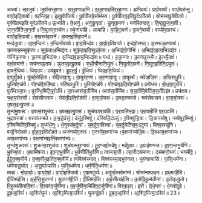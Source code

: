 

  
आत्वा॑। त्वा॒जुवः॑। जुवो॑रारहा॒णाः। रा॒र॒हा॒णाअ॒भि। र॒र॒हा॒णाइति॑र॒र॒हा॒णाः। अ॒भिप्रयः॑। प्रयो॒वायो॑। वायो॒वह॑न्तु। वायो॒इति॒वायो॑। वह॑न्त्वि॒ह। इ॒हपू॒र्वपी॑तये। पू॒र्वपी॑तये॒सोम॑स्य। पू॒र्वपी॑तय॒इति॑पू॒र्वऽपी॑तये। सोम॑स्यपू॒र्वपीतये। पूर्वपीतयइति पूर्वऽपीतये॥ ऊ॒र्ध्वाते॑। ते॒अनु॑। अनु॑सू॒नृता॑। सू॒नृता॒मनः॑। मन॑स्तिष्ठतु। ति॒ष्ठ॒तु॒जा॒न॒ती। जा॒न॒तीति॑जा॒न॒ती॥ नि॒युत्व॑ता॒रथे॑न। रथे॒नाया॑हि। आया॑हि। या॒हि॒दा॒वने॑। दा॒वने॒वायो॑। वायो॑म॒खस्य॑। वायो॒इति॒वायो॑। म॒खस्य॑दा॒वने॑। दा॒वन॒इति॑दा॒वने॑॥  
मन्द॑तुत्वा। त्वा॒म॒न्दिनः॑। म॒न्दिनो॑वायो। वा॒य॒विन्द॑वः। वा॒यो॒इति॑वायो। इन्द॑वो॒स्मत्। अ॒स्मत्क्रा॒णासः॑। क्रा॒णास॒स्सुकृ॑ताः। सुकृ॑ताअ॒भिद्य॑वः। सुकृ॑ता॒इति॒सुऽकृ॑ताः। अ॒भिद्य॑वो॒गोभिः॑। अ॒भिद्य॑व॒इत्य॒भिऽद्य॑वः। गोभि॑क्रा॒णाः। क्रा॒णाअ॒भिद्य॑वः। अ॒भिद्य॑व॒इत्य॒भिऽद्य॑वः॥ यध्द॑। ह॒क्रा॒णाः। क्रा॒णाइ॒रध्यै॑। इ॒रध्यै॒दक्षं॑। दक्षं॒सच॑न्ते। सच॑न्तऊ॒तयः॑। ऊ॒तय॒इत्यू॒तयः॑। स॒ध्री॒ची॒नानि॒युतः॑। नि॒युतो॑दा॒वने॑। नि॒युत॒इति॑नि॒ऽयुतः॑। दा॒वने॒धियः॑। धिय॒उप॑। उप॑ब्रुवते। ब्रु॒व॒त॒ईं॒। ईं॒धियः॑। धिय॒इति॒धियः॑॥  
वा॒युर्युं॑क्ते। युं॒क्ते॒रोहि॑ता। रोहि॑तावा॒युः। वा॒युर॑रु॒णा। अ॒रु॒णावा॒युः। वा॒यूरथे॑। रथे॑अ॒जि॒रा। अ॒जि॒राधु॒रि। धु॒रिवोह्ळ॑वे। वोह्ळ॑वे॒वहि॑ष्ठा। वहि॑ष्ठाधु॒रि। धु॒रिवोह्ळ॑वे। वोह्ळ॑व॒इति॒वोह्ळ॑वे॥ प्रबो॑धय। बो॒ध॒या॒पुरं॑धिं। पुरं॑धिञ्जा॒रः। पुर॑न्धि॒मिति॒पुरं॑ऽधिं। जा॒रआस॑स॒तीमि॑व। आस॑स॒तीमि॑व। स॒स॒तीमि॒वेति॑स॒स॒तींऽइ॑व॥ प्रच॑क्षय। च॒क्ष॒य॒रोद॑सी। ऱोद॑सीवासय। रोद॑सी॒इति॒रोद॑सी। वा॒स॒यो॒षसः॑। उ॒षस॒श्श्रव॑से। श्रव॑सेवासय। वा॒स॒यो॒षसः॑। उ॒षस॒इत्यु॒षसः॑॥  
तुभ्य॑मु॒षासः॑। उ॒षास॒श्शुच॑यः। उ॒षस॒इत्यु॒षसः॑। शुच॑यःपरा॒वति॑। प॒रा॒वति॑भ॒द्रा। प॒रा॒वतीति॑ प॒रा॒ऽवति॑। भ॒द्रावस्त्रा॑। वस्त्रा॑तन्वते। त॒न्व॒ते॒दंसु॑। दंसु॑र॒श्मिषु॑। दंस्विति॒दंऽसु॑। र॒श्मिषु॑चि॒त्रा। चि॒त्रानव्ये॑षु। नव्ये॑षुर॒श्मिषु॑। र॒श्मिष्विति॑र॒श्मिषु॑॥ तुभ्यं॑धे॒नुः। धे॒नुस्स॑ब॒र्दुघा॑। स॒ब॒र्दुघा॒विश्वा॑। स॒ब॒र्दुघेति॑स॒बः॒ऽदुघा॑। विश्वा॒वसू॑नि। वसू॑निदोहते। दो॒ह॒त॒इति॑दोहते॥ अज॑नयोम॒रुतः॑। म॒रुतो॑व॒क्षणा॑भ्यः।व॒क्षणा॑भ्योदि॒वः। दि॒वआव॒क्षणा॑भ्यः। आव॒क्षणा॑भ्यः। व॒क्षणा॑भ्य॒इति॑व॒क्षणा॑भ्यः॥  
तुभ्यं॑शु॒क्रासः॑। शु॒क्रास॒श्शुच॑यः। शुच॑यस्तुर॒ण्यवः॑। तु॒र॒ण्यवो॒मदे॑षु। मदे॑षू॒ग्राः। उ॒ग्राइ॑षणन्त। इ॒ष॒ण॒न्तभु॒र्वणि॑। भु॒र्वण्य॒पां। अ॒पामि॑षन्त। इ॒ष॒न्त॒भु॒र्वणि॑। भु॒र्वणीति॑भु॒र्वणि॑॥ त्वान्त्सा॒री। त्सा॒रीदस॑मानः। दस॑मानो॒भगं॑। भग॑मीट्टे। ई॒ट्टे॒त॒क्व॒वीये॑। त॒क्व॒वीय॒इति॑त॒क्व॒वीये॑॥ त्वंविश्व॑स्मात्। विश्व॑स्स्मा॒द्भुव॑नात्। भुव॑नात्पासि। पा॒सि॒धर्म॑णा। धर्म॑णासु॒र्या॑त् । अ॒सु॒र्या॑त्पासि। पा॒सि॒धर्म॑णा। धर्म॒णॆति॒धर्म॑णा॥  
त्वन्नः॑। नो॒वा॒यो॒। वा॒य॒वे॒षां॒। वा॒यो॒इति॑वायो। ए॒षा॒मपू॑र्व्यः। अपू॑र्व्य॒स्सोमा॑नां। सोमा॑नाम्प्रथ॒मः। प्र॒थ॒मःपी॒तिं। पी॒तिम॑र्हसि। अ॒र्ह॒सि॒सु॒तानां॑। सु॒तानां॑पी॒तिं। पी॒तिम॑र्हसि। अ॒र्ह॒सीत्य॑र्हसि॥ उ॒तोवि॒हुत्म॑तीनां। उ॒तोइत्यु॒तो। वि॒हुत्म॑तीनांवि॒शां। वि॒शांव॑व॒र्जुषी॑णां। व॒व॒र्जुषी॑णा॒मिति॑व॒व॒र्जुषी॑णां॥ विश्वा॒इत्। इत्ते॑। ते॒धे॒नवः॑। धे॒नवो॑दुह्रे। दु॒ह्र॒आ॒शिरं॑। आ॒शिरं॑घृ॒तं। आ॒शिर॒मित्या॒ऽशिरं॑। घृ॒तन्दु॑ह्रते। दु॒ह्र॒त॒आ॒शिरं॑। आ॒शिर॒मित्या॒ऽशिरं॑॥ 23॥  

